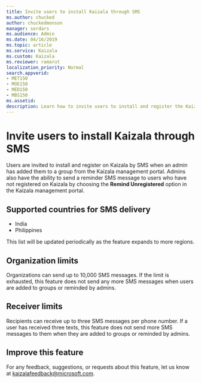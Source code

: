 ```yaml
---
title: Invite users to install Kaizala through SMS
ms.author: chucked
author: chuckedmonson
manager: serdars
ms.audience: Admin
ms.date: 04/16/2019
ms.topic: article
ms.service: Kaizala
ms.custom: Kaizala
ms.reviewer: ramarut
localization_priority: Normal
search.appverid:
- MET150
- MOE150
- MED150
- MBS150
ms.assetid: 
description: Learn how to invite users to install and register the Kaizala app in the Kaizala management portal.
---
```


# Invite users to install Kaizala through SMS 

Users are invited to install and register on Kaizala by SMS when an admin has added them to a group from the Kaizala management portal. Admins also have the ability to send a reminder SMS message to users who have not registered on Kaizala by choosing the **Remind Unregistered** option in the Kaizala management portal. 

## Supported countries for SMS delivery

- India
- Philippines

This list will be updated periodically as the feature expands to more regions.

## Organization limits

Organizations can send up to 10,000 SMS messages. If the limit is exhausted, this feature does not send any more SMS messages when users are added to groups or reminded by admins.

## Receiver limits

Recipients can receive up to three SMS messages per phone number. If a user has received three texts, this feature does not send more SMS messages to them when they are added to groups or reminded by admins.

## Improve this feature

For any feedback, suggestions, or requests about this feature, let us know at [kaizalafeedback@microsoft.com](mailto:kaizalafeedback@microsoft.com).